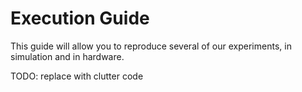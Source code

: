 # Execution Guide
This guide will allow you to reproduce several of our experiments, in simulation and in hardware.

TODO: replace with clutter code
